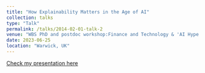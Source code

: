 ```yaml
---
title: "How Explainability Matters in the Age of AI"
collection: talks
type: "Talk"
permalink: /talks/2014-02-01-talk-2
venue: "WBS PhD and postdoc workshop:Finance and Technology & 'AI Hype or Revolution?' Postgraduate Conference Programme "
date: 2023-06-25
location: "Warwick, UK"
---
```

[Check my presentation here]([https://drive.google.com/file/d/1elbmhiAPDLs8PpMP0MhIijoAj9N0kuyo/view?usp=sharing](https://docs.google.com/presentation/d/1MBrhPpbjaOvUj7Y093kiLnmoWQruYxqn/edit?usp=sharing&ouid=114551543596731861949&rtpof=true&sd=true)https://docs.google.com/presentation/d/1MBrhPpbjaOvUj7Y093kiLnmoWQruYxqn/edit?usp=sharing&ouid=114551543596731861949&rtpof=true&sd=true)
